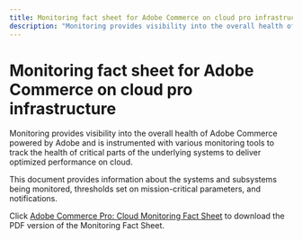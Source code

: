 ```yaml
---
title: Monitoring fact sheet for Adobe Commerce on cloud pro infrastructure
description: "Monitoring provides visibility into the overall health of Adobe Commerce powered by Adobe and is"
---
```


# Monitoring fact sheet for Adobe Commerce on cloud pro infrastructure

Monitoring provides visibility into the overall health of Adobe Commerce powered by Adobe and is
instrumented with various monitoring tools to track the health of critical parts of the underlying systems to
deliver optimized performance on cloud.

This document provides information about the systems and subsystems being monitored, thresholds set on
mission-critical parameters, and notifications.

Click [Adobe Commerce Pro: Cloud Monitoring Fact Sheet](assets/adobe_commerce_pro_monitoring_fact_sheet.pdf) to download the PDF version of the Monitoring Fact Sheet.